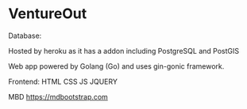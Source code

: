 # VentureOut

Database:

Hosted by heroku as it has a addon including PostgreSQL and PostGIS

Web app powered by Golang (Go) and uses gin-gonic framework.


Frontend:
HTML
CSS
JS
JQUERY

MBD https://mdbootstrap.com
